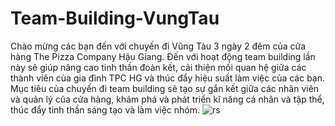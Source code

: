 # Team-Building-VungTau
Chào mừng các bạn đến với chuyến đi Vũng Tàu 3 ngày 2 đêm của cửa hàng The Pizza Company Hậu Giang. Đến với hoạt động team building lần này sẽ giúp nâng cao tinh thần đoàn kết, cải thiện mối quan hệ giữa các thành viên của gia đình TPC HG và thúc đẩy hiệu suất làm việc của các bạn. Mục tiêu của chuyến đi team building sẽ tạo sự gắn kết giữa các nhân viên và quản lý của cửa hàng, khám phá và phát triển kĩ năng cá nhân và tập thể, thúc đẩy tinh thần sáng tạo và làm việc nhóm.
![rs](https://github.com/tc0598/Team-Building-VungTau/assets/147702326/6899105f-7167-463e-83e9-113f5c3c8a13)
